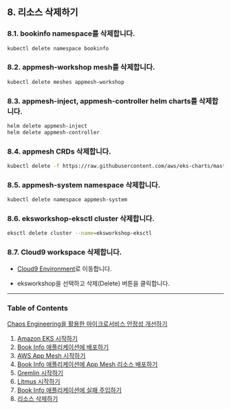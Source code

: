 ## 8. 리소스 삭제하기

### 8.1. bookinfo namespace를 삭제합니다.

  ```bash
  kubectl delete namespace bookinfo
  ```

### 8.2. appmesh-workshop mesh를 삭제합니다.

  ```bash
  kubectl delete meshes appmesh-workshop
  ```

### 8.3. appmesh-inject, appmesh-controller helm charts를 삭제합니다.

  ```bash 
  helm delete appmesh-inject 
  helm delete appmesh-controller 
  ```

### 8.4. appmesh CRDs 삭제합니다.

  ```bash
  kubectl delete -f https://raw.githubusercontent.com/aws/eks-charts/master/stable/appmesh-controller/crds/crds.yaml
  ```

### 8.5. appmesh-system namespace 삭제합니다.

  ```bash
  kubectl delete namespace appmesh-system
  ```

### 8.6. eksworkshop-eksctl cluster 삭제합니다.

  ```bash
  eksctl delete cluster --name=eksworkshop-eksctl
  ```

### 8.7. Cloud9 workspace 삭제합니다.

  * [Cloud9 Environment](https://console.aws.amazon.com/cloud9/home)로 이동합니다.
  
  * eksworkshop을 선택하고 삭제(Delete) 버튼을 클릭합니다.



---
### Table of Contents
[Chaos Engineering을 활용한 마이크로서비스 안정성 개선하기](README.md)
1. [Amazon EKS 시작하기](100_amazon_eks.md)
2. [Book Info 애플리케이션에 배포하기](200_bookinfo_app.md)
3. [AWS App Mesh 시작하기](300_aws_app_mesh.md)
4. [Book Info 애플리케이션에 App Mesh 리소스 배포하기](400_app_mesh_deploy.md)
5. [Gremlin 시작하기](500_gremlin.md)
6. [Litmus 시작하기](600_litmus.md)
7. [Book Info 애플리케이션에 실패 주입하기](700_failure_injection.md)
8. [리소스 삭제하기](800_cleanup.md)
